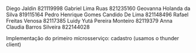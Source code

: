 Diego Jaldin 821119998
Gabriel Lima Ruas 821235160
Geovanna Holanda da Silva 819115164
Pedro Henrique Gomes Candido De Lima 821148496
Rafael Freitas Venosa 82117385
Luidy Yutá Pereira Monteiro 82119379
Anna Claudia Barros Silveira 822144028

Implementação do primeiro microsserviço: cadastro (usamos o thunder client)
